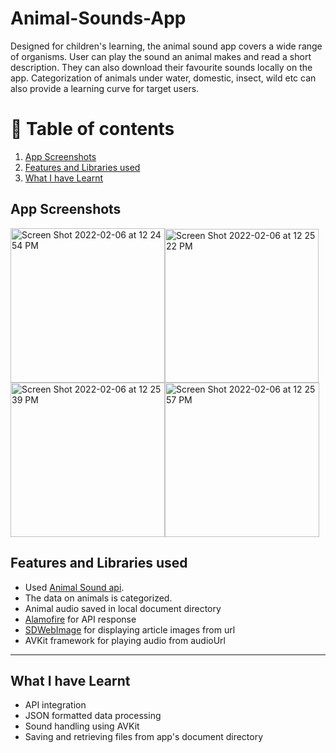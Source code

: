 # Animal-Sounds-App

Designed for children's learning, the animal sound app covers a wide range of organisms. User can play the sound an animal makes and read a short description. They
can also download their favourite sounds locally on the app. Categorization of animals under water, domestic, insect, wild etc can also provide a learning curve for target users.

# 🚩 Table of contents
1. [App Screenshots](#part1)
2. [Features and Libraries used](#part2)
3. [What I have Learnt](#part3)

## App Screenshots <a name="part1"></a>

<img width="247" alt="Screen Shot 2022-02-06 at 12 24 54 PM" src="https://user-images.githubusercontent.com/82283086/152694514-13e97a61-9f7f-4e60-b15f-c8949d633963.png"><img width="246" alt="Screen Shot 2022-02-06 at 12 25 22 PM" src="https://user-images.githubusercontent.com/82283086/152694520-3f74ab40-b8fe-474a-8721-bc745520b8a4.png"><img width="247" alt="Screen Shot 2022-02-06 at 12 25 39 PM" src="https://user-images.githubusercontent.com/82283086/152694529-d03556a9-68c1-4075-95ab-cefe18bff3db.png"><img width="247" alt="Screen Shot 2022-02-06 at 12 25 57 PM" src="https://user-images.githubusercontent.com/82283086/152694531-d8103372-b34a-496b-a4c1-f3e0d871c094.png">


## Features and Libraries used <a name="part2"></a>

* Used [Animal Sound api](https://www.dropbox.com/s/gw049r6gszx82f8/Animal_Sound.json?dl=0).
* The data on animals is categorized.
* Animal audio saved in local document directory
* [Alamofire](https://github.com/Alamofire/Alamofire) for API response
* [SDWebImage](https://github.com/SDWebImage/SDWebImage) for displaying article images from url
* AVKit framework for playing audio from audioUrl

___

## What I have Learnt <a name="part3"></a>

* API integration
* JSON formatted data processing
* Sound handling using AVKit 
* Saving and retrieving files from app's document directory
